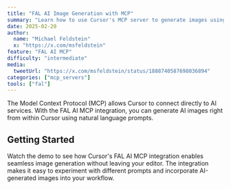 ```yaml
---
title: "FAL AI Image Generation with MCP"
summary: "Learn how to use Cursor's MCP server to generate images using FAL AI directly from the editor"
date: 2025-02-20
author:
  name: "Michael Feldstein"
  x: "https://x.com/msfeldstein"
feature: "FAL AI MCP"
difficulty: "intermediate"
media:
  tweetUrl: "https://x.com/msfeldstein/status/1888740587698036894"
categories: ["mcp_servers"]
tools: ["fal"]
---
```


The Model Context Protocol (MCP) allows Cursor to connect directly to AI services. With the FAL AI MCP integration, you can generate AI images right from within Cursor using natural language prompts.

## Getting Started

Watch the demo to see how Cursor's FAL AI MCP integration enables seamless image generation without leaving your editor. The integration makes it easy to experiment with different prompts and incorporate AI-generated images into your workflow.